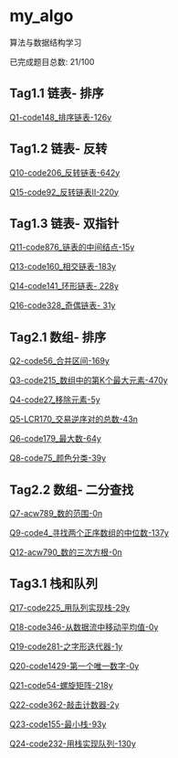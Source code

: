 # my_algo

算法与数据结构学习

已完成题目总数: 21/100


## Tag1.1 链表- 排序

[Q1-code148_排序链表-126y](https://github.com/gmYuan/my_algo/blob/main/Q1-code148/2.2-code148.md)


## Tag1.2 链表- 反转

[Q10-code206_反转链表-642y](https://github.com/gmYuan/my_algo/blob/main/Q10-code206/2.2-code206.md)

[Q15-code92_反转链表II-220y](https://github.com/gmYuan/my_algo/blob/main/Q15-code92/2.2-code92.md)



## Tag1.3 链表- 双指针

[Q11-code876_链表的中间结点-15y](https://github.com/gmYuan/my_algo/blob/main/Q11-code876/2.2-code876.md)

[Q13-code160_相交链表-183y](https://github.com/gmYuan/my_algo/blob/main/Q13-code160/2.2-code160.md)

[Q14-code141_环形链表- 228y](https://github.com/gmYuan/my_algo/blob/main/Q14-code141/2.2-code141.md)

[Q16-code328_奇偶链表- 31y](https://github.com/gmYuan/my_algo/blob/main/Q16-code328/2.2-code328.md)


## Tag2.1 数组- 排序

[Q2-code56_合并区间-169y](https://github.com/gmYuan/my_algo/blob/main/Q2-code56/2.2-code56.md)

[Q3-code215_数组中的第K个最大元素-470y](https://github.com/gmYuan/my_algo/blob/main/Q3-code215/2.2-code215.md)

[Q4-code27_移除元素-5y](https://github.com/gmYuan/my_algo/blob/main/Q4-code27/2.2-code27.md)

[Q5-LCR170_交易逆序对的总数-43n](https://github.com/gmYuan/my_algo/blob/main/Q5-LCR170/2.2-%E5%89%91%E6%8C%87offer51%3ALCR170.md)

[Q6-code179_最大数-64y](https://github.com/gmYuan/my_algo/blob/main/Q6-code179/2.2-code179.md)

[Q8-code75_颜色分类-39y](https://github.com/gmYuan/my_algo/blob/main/Q8-code75/2.2-code75.md)


## Tag2.2 数组- 二分查找

[Q7-acw789_数的范围-0n](https://github.com/gmYuan/my_algo/blob/main/Q7-acw789/2.2-acw789.md)

[Q9-code4_寻找两个正序数组的中位数-137y](https://github.com/gmYuan/my_algo/blob/main/Q9-code4/2.2-code4.md)

[Q12-acw790_数的三次方根-0n](https://github.com/gmYuan/my_algo/blob/main/Q12-acw790/2.2-acw790.md)


## Tag3.1 栈和队列

[Q17-code225_用队列实现栈-29y]()

[Q18-code346-从数据流中移动平均值-0y]()

[Q19-code281-之字形迭代器-1y]()

[Q20-code1429-第一个唯一数字-0y]()

[Q21-code54-螺旋矩阵-218y]()

[Q22-code362-敲击计数器-2y]()

[Q23-code155-最小栈-93y]()

[Q24-code232-用栈实现队列-130y]()
